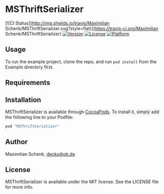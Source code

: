 # MSThriftSerializer

[![CI Status](http://img.shields.io/travis/Maximilian Schenk/MSThriftSerializer.svg?style=flat)](https://travis-ci.org/Maximilian Schenk/MSThriftSerializer)
[![Version](https://img.shields.io/cocoapods/v/MSThriftSerializer.svg?style=flat)](http://cocoapods.org/pods/MSThriftSerializer)
[![License](https://img.shields.io/cocoapods/l/MSThriftSerializer.svg?style=flat)](http://cocoapods.org/pods/MSThriftSerializer)
[![Platform](https://img.shields.io/cocoapods/p/MSThriftSerializer.svg?style=flat)](http://cocoapods.org/pods/MSThriftSerializer)

## Usage

To run the example project, clone the repo, and run `pod install` from the Example directory first.

## Requirements

## Installation

MSThriftSerializer is available through [CocoaPods](http://cocoapods.org). To install
it, simply add the following line to your Podfile:

```ruby
pod "MSThriftSerializer"
```

## Author

Maximilian Schenk, decks@ok.de

## License

MSThriftSerializer is available under the MIT license. See the LICENSE file for more info.
